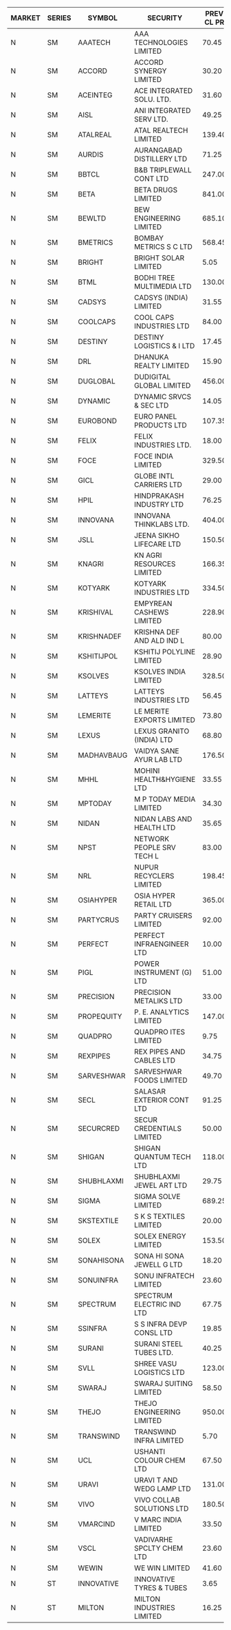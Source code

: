 


| MARKET | SERIES | SYMBOL | SECURITY | PREV CL PR | OPEN PRICE | HIGH PRICE | LOW PRICE | CLOSE PRICE | NET TRDVAL | NET TRDQTY | CORP IND | HI 52 WK | LO 52 WK |
| ----- | ----- | ----- | ----- | ----- | ----- | ----- | ----- | ----- | ----- | ----- | ----- | ----- | ----- |
| N | SM | AAATECH | AAA TECHNOLOGIES LIMITED | 70.45 | 72.00 | 72.00 | 72.00 | 72.00 | 216000.00 | 3000 |  | 78.00 | 43.00 |
| N | SM | ACCORD | ACCORD SYNERGY LIMITED | 30.20 | 28.70 | 28.70 | 28.70 | 28.70 | 57400.00 | 2000 |  | 37.30 | 14.45 |
| N | SM | ACEINTEG | ACE INTEGRATED SOLU. LTD. | 31.60 | 31.50 | 31.50 | 31.00 | 31.00 | 1129500.00 | 36000 |  | 31.60 | 14.45 |
| N | SM | AISL | ANI INTEGRATED SERV LTD. | 49.25 | 46.80 | 51.70 | 46.80 | 47.30 | 297360.00 | 6000 |  | 72.45 | 31.55 |
| N | SM | ATALREAL | ATAL REALTECH LIMITED | 139.40 | 140.00 | 144.50 | 140.00 | 141.50 | 679200.00 | 4800 |  | 188.40 | 30.95 |
| N | SM | AURDIS | AURANGABAD DISTILLERY LTD | 71.25 | 68.00 | 68.00 | 68.00 | 68.00 | 136000.00 | 2000 |  | 86.00 | 29.60 |
| N | SM | BBTCL | B&B TRIPLEWALL CONT LTD | 247.00 | 245.00 | 245.00 | 245.00 | 245.00 | 245000.00 | 1000 |  | 307.00 | 73.00 |
| N | SM | BETA | BETA DRUGS LIMITED | 841.00 | 827.10 | 857.50 | 827.10 | 835.00 | 3186290.00 | 3800 |  | 1024.40 | 271.75 |
| N | SM | BEWLTD | BEW ENGINEERING LIMITED | 685.10 | 697.45 | 697.45 | 680.05 | 680.05 | 514662.50 | 750 |  | 1187.20 | 228.15 |
| N | SM | BMETRICS | BOMBAY METRICS S C LTD | 568.45 | 551.25 | 565.00 | 545.00 | 555.00 | 8661000.00 | 15600 |  | 570.00 | 117.90 |
| N | SM | BRIGHT | BRIGHT SOLAR LIMITED | 5.05 | 5.00 | 5.10 | 5.00 | 5.00 | 121200.00 | 24000 |  | 10.90 | 4.60 |
| N | SM | BTML | BODHI TREE MULTIMEDIA LTD | 130.00 | 133.00 | 133.00 | 133.00 | 133.00 | 159600.00 | 1200 |  | 174.00 | 65.00 |
| N | SM | CADSYS | CADSYS (INDIA) LIMITED | 31.55 | 30.00 | 30.00 | 30.00 | 30.00 | 240000.00 | 8000 |  | 52.00 | 20.00 |
| N | SM | COOLCAPS | COOL CAPS INDUSTRIES LTD | 84.00 | 84.90 | 84.90 | 84.90 | 84.90 | 509400.00 | 6000 |  | 88.00 | 41.50 |
| N | SM | DESTINY | DESTINY LOGISTICS & I LTD | 17.45 | 17.45 | 18.30 | 17.00 | 17.00 | 2094900.00 | 120000 |  | 18.30 | 8.05 |
| N | SM | DRL | DHANUKA REALTY LIMITED | 15.90 | 16.65 | 16.65 | 16.65 | 16.65 | 99900.00 | 6000 |  | 23.15 | 7.50 |
| N | SM | DUGLOBAL | DUDIGITAL GLOBAL LIMITED | 456.00 | 465.00 | 475.00 | 465.00 | 474.00 | 2835000.00 | 6000 |  | 476.00 | 95.00 |
| N | SM | DYNAMIC | DYNAMIC SRVCS & SEC LTD | 14.05 | 14.65 | 14.65 | 14.05 | 14.05 | 143700.00 | 10000 |  | 57.70 | 13.15 |
| N | SM | EUROBOND | EURO PANEL PRODUCTS LTD | 107.35 | 108.05 | 109.95 | 106.00 | 107.60 | 2372400.00 | 22000 |  | 147.65 | 72.05 |
| N | SM | FELIX | FELIX INDUSTRIES LTD. | 18.00 | 17.90 | 17.90 | 17.90 | 17.90 | 71600.00 | 4000 |  | 46.95 | 12.35 |
| N | SM | FOCE | FOCE INDIA LIMITED | 329.50 | 339.00 | 356.00 | 339.00 | 356.00 | 417000.00 | 1200 |  | 356.00 | 185.10 |
| N | SM | GICL | GLOBE INTL CARRIERS LTD | 29.00 | 29.05 | 30.35 | 29.00 | 30.35 | 2890125.00 | 97500 |  | 30.35 | 17.15 |
| N | SM | HPIL | HINDPRAKASH INDUSTRY LTD | 76.25 | 73.65 | 80.00 | 73.65 | 80.00 | 460950.00 | 6000 |  | 93.90 | 45.40 |
| N | SM | INNOVANA | INNOVANA THINKLABS LTD. | 404.00 | 407.50 | 407.50 | 407.50 | 407.50 | 407500.00 | 1000 |  | 478.00 | 119.25 |
| N | SM | JSLL | JEENA SIKHO LIFECARE LTD | 150.50 | 150.50 | 153.00 | 147.50 | 147.75 | 2546050.00 | 17000 |  | 182.50 | 136.10 |
| N | SM | KNAGRI | KN AGRI RESOURCES LIMITED | 166.35 | 168.80 | 174.00 | 162.90 | 164.90 | 9081840.00 | 54400 |  | 261.00 | 144.00 |
| N | SM | KOTYARK | KOTYARK INDUSTRIES LTD | 334.50 | 334.50 | 340.00 | 318.25 | 318.55 | 1688420.00 | 5200 |  | 402.00 | 67.90 |
| N | SM | KRISHIVAL | EMPYREAN CASHEWS LIMITED | 228.90 | 240.30 | 240.30 | 240.30 | 240.30 | 1441800.00 | 6000 |  | 240.30 | 68.00 |
| N | SM | KRISHNADEF | KRISHNA DEF AND ALD IND L | 80.00 | 77.60 | 77.60 | 76.00 | 76.55 | 1148100.00 | 15000 |  | 118.35 | 70.60 |
| N | SM | KSHITIJPOL | KSHITIJ POLYLINE LIMITED | 28.90 | 27.50 | 30.00 | 27.50 | 30.00 | 6733971.20 | 233300 |  | 45.65 | 19.85 |
| N | SM | KSOLVES | KSOLVES INDIA LIMITED | 328.50 | 343.40 | 349.00 | 337.00 | 340.00 | 1917020.00 | 5600 |  | 1718.20 | 292.60 |
| N | SM | LATTEYS | LATTEYS INDUSTRIES LTD | 56.45 | 56.45 | 56.45 | 56.45 | 56.45 | 225800.00 | 4000 |  | 63.80 | 51.45 |
| N | SM | LEMERITE | LE MERITE EXPORTS LIMITED | 73.80 | 74.00 | 74.00 | 72.10 | 73.20 | 1872160.00 | 25600 |  | 77.20 | 67.20 |
| N | SM | LEXUS | LEXUS GRANITO (INDIA) LTD | 68.80 | 71.00 | 71.80 | 70.00 | 70.95 | 1130900.00 | 16000 |  | 73.30 | 10.30 |
| N | SM | MADHAVBAUG | VAIDYA SANE AYUR LAB LTD | 176.50 | 184.40 | 184.40 | 180.10 | 180.10 | 2352880.00 | 12800 |  | 249.40 | 133.25 |
| N | SM | MHHL | MOHINI HEALTH&HYGIENE LTD | 33.55 | 35.00 | 36.90 | 35.00 | 36.90 | 325050.00 | 9000 |  | 47.40 | 19.15 |
| N | SM | MPTODAY | M P TODAY MEDIA LIMITED | 34.30 | 32.60 | 32.60 | 32.60 | 32.60 | 65200.00 | 2000 |  | 46.50 | 17.50 |
| N | SM | NIDAN | NIDAN LABS AND HEALTH LTD | 35.65 | 35.80 | 36.65 | 35.70 | 36.65 | 179950.00 | 5000 |  | 70.70 | 32.20 |
| N | SM | NPST | NETWORK PEOPLE SRV TECH L | 83.00 | 83.10 | 87.00 | 83.10 | 84.00 | 1222800.00 | 14400 |  | 92.50 | 49.05 |
| N | SM | NRL | NUPUR RECYCLERS LIMITED | 198.45 | 206.00 | 208.35 | 196.00 | 206.95 | 17348375.00 | 84700 |  | 316.05 | 124.20 |
| N | SM | OSIAHYPER | OSIA HYPER RETAIL LTD | 365.00 | 370.50 | 370.50 | 360.00 | 370.00 | 584200.00 | 1600 |  | 397.00 | 150.10 |
| N | SM | PARTYCRUS | PARTY CRUISERS LIMITED | 92.00 | 91.00 | 96.60 | 90.00 | 96.60 | 1495600.00 | 16000 |  | 122.00 | 16.50 |
| N | SM | PERFECT | PERFECT INFRAENGINEER LTD | 10.00 | 9.50 | 10.10 | 9.50 | 10.00 | 1095900.00 | 114000 |  | 12.00 | 8.25 |
| N | SM | PIGL | POWER INSTRUMENT (G) LTD | 51.00 | 53.55 | 53.55 | 51.00 | 51.00 | 209100.00 | 4000 |  | 88.60 | 37.75 |
| N | SM | PRECISION | PRECISION METALIKS LTD | 33.00 | 34.00 | 34.90 | 33.10 | 34.90 | 272000.00 | 8000 |  | 55.95 | 32.00 |
| N | SM | PROPEQUITY | P. E. ANALYTICS LIMITED | 147.00 | 161.00 | 161.00 | 150.10 | 159.95 | 4855860.00 | 31200 |  | 204.10 | 141.00 |
| N | SM | QUADPRO | QUADPRO ITES LIMITED | 9.75 | 9.50 | 9.70 | 9.50 | 9.70 | 115200.00 | 12000 |  | 18.80 | 9.00 |
| N | SM | REXPIPES | REX PIPES AND CABLES LTD | 34.75 | 36.40 | 36.45 | 36.40 | 36.45 | 1166000.00 | 32000 |  | 64.35 | 26.00 |
| N | SM | SARVESHWAR | SARVESHWAR FOODS LIMITED | 49.70 | 47.25 | 47.30 | 47.25 | 47.30 | 226960.00 | 4800 |  | 67.65 | 17.10 |
| N | SM | SECL | SALASAR EXTERIOR CONT LTD | 91.25 | 95.80 | 95.80 | 90.50 | 95.80 | 12534100.00 | 131000 |  | 143.00 | 18.05 |
| N | SM | SECURCRED | SECUR CREDENTIALS LIMITED | 50.00 | 50.00 | 50.00 | 50.00 | 50.00 | 63000.00 | 1260 |  | 145.00 | 17.50 |
| N | SM | SHIGAN | SHIGAN QUANTUM TECH LTD | 118.00 | 122.55 | 122.55 | 118.25 | 118.60 | 4650900.00 | 39000 |  | 140.00 | 93.00 |
| N | SM | SHUBHLAXMI | SHUBHLAXMI JEWEL ART LTD | 29.75 | 31.20 | 31.20 | 31.20 | 31.20 | 374400.00 | 12000 |  | 31.20 | 11.20 |
| N | SM | SIGMA | SIGMA SOLVE LIMITED | 689.25 | 721.50 | 721.50 | 654.80 | 654.80 | 1671570.00 | 2400 |  | 745.75 | 88.40 |
| N | SM | SKSTEXTILE | S K S TEXTILES LIMITED | 20.00 | 21.00 | 21.00 | 21.00 | 21.00 | 42000.00 | 2000 |  | 26.95 | 19.00 |
| N | SM | SOLEX | SOLEX ENERGY LIMITED | 153.50 | 150.10 | 150.10 | 150.00 | 150.00 | 600200.00 | 4000 |  | 210.35 | 42.50 |
| N | SM | SONAHISONA | SONA HI SONA JEWELL G LTD | 18.20 | 18.20 | 18.20 | 18.20 | 18.20 | 182000.00 | 10000 |  | 22.35 | 10.50 |
| N | SM | SONUINFRA | SONU INFRATECH LIMITED | 23.60 | 23.50 | 26.40 | 23.50 | 25.05 | 3195750.00 | 129000 |  | 26.50 | 20.40 |
| N | SM | SPECTRUM | SPECTRUM ELECTRIC IND LTD | 67.75 | 66.00 | 66.00 | 66.00 | 66.00 | 132000.00 | 2000 |  | 122.65 | 48.50 |
| N | SM | SSINFRA | S S INFRA DEVP CONSL LTD | 19.85 | 19.85 | 19.85 | 19.85 | 19.85 | 178650.00 | 9000 |  | 33.40 | 8.00 |
| N | SM | SURANI | SURANI STEEL TUBES LTD. | 40.25 | 41.50 | 41.50 | 41.50 | 41.50 | 83000.00 | 2000 |  | 49.55 | 19.00 |
| N | SM | SVLL | SHREE VASU LOGISTICS LTD | 123.00 | 122.00 | 122.00 | 122.00 | 122.00 | 122000.00 | 1000 |  | 124.00 | 90.00 |
| N | SM | SWARAJ | SWARAJ SUITING LIMITED | 58.50 | 59.90 | 59.90 | 59.90 | 59.90 | 239600.00 | 4000 |  | 86.00 | 49.50 |
| N | SM | THEJO | THEJO ENGINEERING LIMITED | 950.00 | 983.00 | 983.00 | 953.00 | 979.00 | 582750.00 | 600 |  | 3950.00 | 826.00 |
| N | SM | TRANSWIND | TRANSWIND INFRA LIMITED | 5.70 | 5.45 | 5.70 | 5.45 | 5.55 | 44600.00 | 8000 |  | 11.95 | 3.80 |
| N | SM | UCL | USHANTI COLOUR CHEM LTD | 67.50 | 71.80 | 74.80 | 69.55 | 74.75 | 2628300.00 | 36000 |  | 74.80 | 32.00 |
| N | SM | URAVI | URAVI T AND WEDG LAMP LTD | 131.00 | 157.20 | 157.20 | 157.20 | 157.20 | 377280.00 | 2400 |  | 157.20 | 109.50 |
| N | SM | VIVO | VIVO COLLAB SOLUTIONS LTD | 180.50 | 177.90 | 180.00 | 173.10 | 173.10 | 1995040.00 | 11200 |  | 369.80 | 145.00 |
| N | SM | VMARCIND | V MARC INDIA LIMITED | 33.50 | 33.90 | 33.90 | 33.90 | 33.90 | 101700.00 | 3000 |  | 52.80 | 25.35 |
| N | SM | VSCL | VADIVARHE SPCLTY CHEM LTD | 23.60 | 22.45 | 22.45 | 22.45 | 22.45 | 67350.00 | 3000 |  | 35.05 | 13.45 |
| N | SM | WEWIN | WE WIN LIMITED | 41.60 | 42.95 | 43.65 | 41.60 | 43.65 | 384600.00 | 9000 |  | 57.55 | 13.05 |
| N | ST | INNOVATIVE | INNOVATIVE TYRES & TUBES | 3.65 | 3.65 | 3.65 | 3.55 | 3.65 | 54150.00 | 15000 |  | 54.00 | 3.35 |
| N | ST | MILTON | MILTON INDUSTRIES LIMITED | 16.25 | 15.45 | 15.45 | 15.45 | 15.45 | 67980.00 | 4400 |  | 25.10 | 11.05 |



